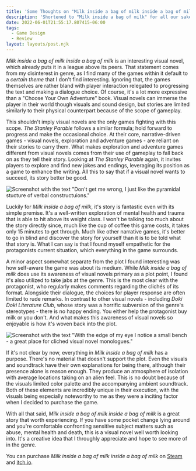 ```yaml
---
title: 'Some Thoughts on "Milk inside a bag of milk inside a bag of milk"'
description: 'Shortened to "Milk inside a bag of milk" for all our sakes.'
date: 2022-06-01T21:55:17.807415-06:00
tags:
  - Game Design
  - Review
layout: layouts/post.njk
---
```


*Milk inside a bag of milk inside a bag of milk* is an interesting visual novel, which already puts it in a league above its peers. That statement comes from my disinterest in genre, as I find many of the games within it default to a *certain theme* that I don't find interesting. Ignoring that, the games themselves are rather bland with player interaction relegated to progressing the text and making a dialogue choice. Of course, it's a lot more expressive than a "Choose Your Own Adventure" book. Visual novels can immerse the player in their world though visuals and sound design, but stories are limited similarly to their physical counterpart because of the scope of gameplay. 

This shouldn't imply visual novels are the only games fighting with this scope. *The Stanley Parable* follows a similar formula; hold forward to progress and make the occasional choice. At their core, narrative-driven games - visual novels, exploration and adventure games - are reliant on their stories to carry them. What makes exploration and adventure games different from visual novels comes from their use of gameplay to fall back on as they tell their story. Looking at *The Stanley Parable* again, it invites players to explore and find new jokes and endings, leveraging its position as a game to enhance the writing. All this to say that if a visual novel wants to succeed, its story better be good.

![Screenshot with the text "Don't get me wrong, I just like the pyramidal stucture of verbal constructuions."](/img/blog/review-milk-inside-a-bag-of-milk/review-milk-1.jpg)

Luckily for *Milk inside a bag of milk*, it's story is fantastic even with its simple premise. It's a well-written exploration of mental health and trauma that is able to hit above its weight class. I won't be talking too much about the story directly since, much like the cup of coffee this game costs, it takes only 15 minutes to get through. Much like other narrative games, it's better to go in blind and discover the story for yourself than it is to be told what that story is. What I can say is that I found myself empathetic for the protagonists current situation, which everything in the game surrounds.

A minor aspect somewhat separate from the plot I found interesting was how self-aware the game was about its medium. While *Milk inside a bag of milk* does use its awareness of visual novels primary as a plot point, I found it's also utilized to take jabs at the genre. This is the most clear with the protagonist, who regularly makes comments regarding the clichés of its format. Alongside their dialogue, the choices for player response are often limited to rude remarks. In contrast to other visual novels - including *Doki Doki Literature Club*, whose story was a horrific subversion of the genre's stereotypes - there is no happy ending. You either help the protagonist buy milk or you don't. And what makes this awareness of visual novels so enjoyable is how it's woven back into the plot.

![Screenshot with the text "With the edge of my eye I notice a small bench - a great place for cliched visual novel monologues."](/img/blog/review-milk-inside-a-bag-of-milk/review-milk-2.jpg)

If it's not clear by now, everything in *Milk inside a bag of milk* has a purpose. There's no material that doesn't support the plot. Even the visuals and soundtrack have their own explanations for being there, although their presence alone is reason enough. They produce an atmosphere of isolation with average locations taking on an alien feel. This is no doubt because of the visuals limited color palette and the accompanying ambient soundtrack. Both of these elements are incredibly unique in their execution, with the visuals being especially noteworthy to me as they were a inciting factor when I decided to purchase the game. 

With all that said, *Milk inside a bag of milk inside a bag of milk* is a great story that worth experiencing. If you have some pocket change lying around and you're comfortable confronting sensitive subject matters such as abuse, mental health and death, this is a visual novel well worth looking into. It's a creative idea that I throughly appreciate and hope to see more of in the genre.

You can purchase *Milk inside a bag of milk inside a bag of milk* on [Steam](https://store.steampowered.com/app/1392820) and [itch.io](https://nikita-kryukov.itch.io/pmkm).